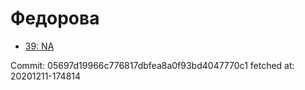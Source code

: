 # Федорова
- [39: NA](39.md)

Commit: 05697d19966c776817dbfea8a0f93bd4047770c1
 fetched at: 20201211-174814
